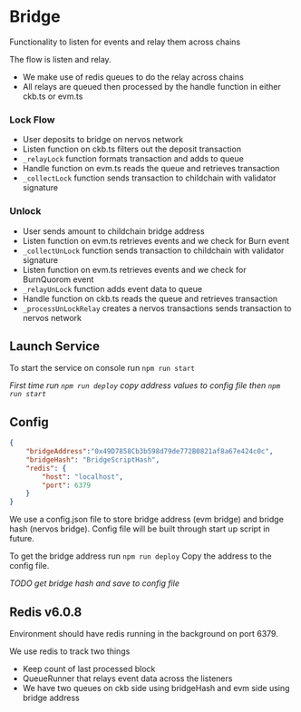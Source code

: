 # Bridge

Functionality to listen for events and relay them across chains

The flow is listen and relay. 
- We make use of redis queues to do the relay across chains
- All relays are queued then processed by the handle function in either ckb.ts or evm.ts

### Lock Flow
- User deposits to bridge on nervos network
- Listen function on ckb.ts filters out the deposit transaction
- `_relayLock` function formats transaction and adds to queue
- Handle function on evm.ts reads the queue and retrieves transaction
- `_collectLock` function sends transaction to childchain with validator signature

### Unlock 
- User sends amount to childchain bridge address
- Listen function on evm.ts retrieves events and we check for Burn event
- `_collectUnLock` function sends transaction to childchain with validator signature
- Listen function on evm.ts retrieves events and we check for BurnQuorom event
- `_relayUnLock` function adds event data to queue
- Handle function on ckb.ts reads the queue and retrieves transaction
- `_processUnLockRelay` creates a nervos transactions sends transaction to nervos network


## Launch Service
To start the service on console run `npm run start`

*First time run `npm run deploy` copy address values to config file then `npm run start`*

## Config

```json
{
    "bridgeAddress":"0x49D7858Cb3b598d79de772B0821af8a67e424c0c",
    "bridgeHash": "BridgeScriptHash",
    "redis": {
        "host": "localhost",
        "port": 6379
    }
}
```

We use a config.json file to store bridge address (evm bridge) and bridge hash (nervos bridge).
Config file will be built through start up script in future.

To get the bridge address run `npm run deploy` 
Copy the address to the config file. 

*TODO get bridge hash and save to config file*

## Redis v6.0.8
Environment should have redis running in the background on port 6379.

We use redis to track two things
- Keep count of last processed block
- QueueRunner that relays event data across the listeners
- We have two queues on ckb side using bridgeHash and evm side using bridge address
